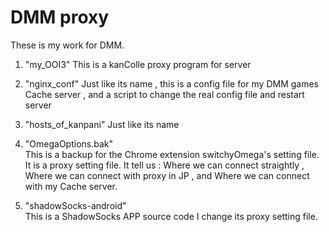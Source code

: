 # DMM proxy


These is my work for DMM.

1. "my_OOI3"
	This is a kanColle proxy program for server

2. "nginx_conf"
	Just like its name , 
	this is a config file for my DMM games Cache server ,
	and a script to change the real config file and restart server
	
	
4. "hosts_of_kanpani"
		Just like its name
	
	
3. "OmegaOptions.bak"	
	This is a backup for the Chrome extension switchyOmega's setting file.
	It is a proxy setting file.
	It tell us :
	Where we can connect straightly , 
	Where we can connect with proxy in JP ,
	and Where we can connect with my Cache server.
	
	
4. "shadowSocks-android"	
	This is a ShadowSocks APP source code
	I change its proxy setting file.
	
	
	
	
